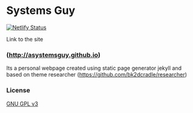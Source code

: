 # Systems Guy

[![Netlify Status](https://api.netlify.com/api/v1/badges/cee6f742-be30-4555-8e73-34ffde1a837d/deploy-status)](https://app.netlify.com/sites/harsha/deploys)

Link to the site
### (http://asystemsguy.github.io)

Its a personal webpage created using static page generator jekyll and based on theme researcher (https://github.com/bk2dcradle/researcher)

### License

[GNU GPL v3](https://github.com/asystemsguy/asystemsguy.github.io/blob/master/LICENSE)
